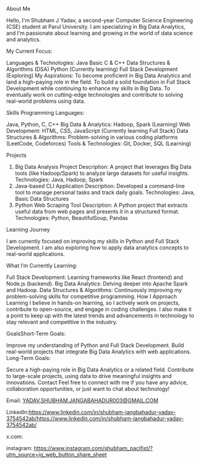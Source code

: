 About Me

Hello, I'm Shubham J Yadav, a second-year Computer Science Engineering (CSE) student at Parul University. 
I am specializing in Big Data Analytics,
and I'm passionate about learning 
and growing in the world of data science and analytics.

My Current Focus:


Languages & Technologies:
Java
Basic C & C++
Data Structures & Algorithms (DSA)
Python (Currently learning)
Full Stack Development (Exploring)
My Aspirations:
To become proficient in Big Data Analytics and land a high-paying role in the field.
To build a solid foundation in Full Stack Development while continuing to enhance my skills in Big Data.
To eventually work on cutting-edge technologies and contribute to solving real-world problems using data.

Skills
Programming Languages:

Java, Python, C, C++
Big Data & Analytics: Hadoop, Spark (Learning)
Web Development: HTML, CSS, JavaScript (Currently learning Full Stack)
Data Structures & Algorithms: Problem-solving in various coding platforms (LeetCode, Codeforces)
Tools & Technologies: Git, Docker, SQL (Learning)

Projects


1. Big Data Analysis Project
Description: A project that leverages Big Data tools (like Hadoop/Spark) to analyze large datasets for useful insights.
Technologies: Java, Hadoop, Spark
2. Java-based CLI Application
Description: Developed a command-line tool to manage personal tasks and track daily goals.
Technologies: Java, Basic Data Structures
3. Python Web Scraping Tool
Description: A Python project that extracts useful data from web pages and presents it in a structured format.
Technologies: Python, BeautifulSoup, Pandas


Learning Journey


I am currently focused on improving my skills in Python and Full Stack Development. I am also exploring how to apply data analytics concepts to real-world applications.

What I’m Currently Learning:


Full Stack Development: Learning frameworks like React (frontend) and Node.js (backend).
Big Data Analytics: Delving deeper into Apache Spark and Hadoop.
Data Structures & Algorithms: Continuously improving my problem-solving skills for competitive programming.
How I Approach Learning
I believe in hands-on learning, so I actively work on projects, contribute to open-source, and engage in coding challenges. I also make it a point to keep up with the latest trends and advancements in technology to stay relevant and competitive in the industry.

GoalsShort-Term Goals:

Improve my understanding of Python and Full Stack Development.
Build real-world projects that integrate Big Data Analytics with web applications.
Long-Term Goals:

Secure a high-paying role in Big Data Analytics or a related field.
Contribute to large-scale projects, using data to drive meaningful insights and innovations.
Contact
Feel free to connect with me if you have any advice, collaboration opportunities, or just want to chat about technology!

Email: YADAV.SHUBHAM.JANGABAHADUR003@GMAIL.COM

LinkedIn:https://www.linkedin.com/in/shubham-jangbahadur-yadav-3754542ab/https://www.linkedin.com/in/shubham-jangbahadur-yadav-3754542ab/

x.com:

instagram: https://www.instagram.com/shubham_pacifist/?utm_source=ig_web_button_share_sheet
